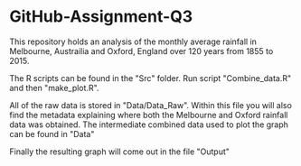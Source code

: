 # GitHub-Assignment-Q3
This repository holds an analysis of the monthly average rainfall in Melbourne, Austrailia and Oxford, England over 120 years from 1855 to 2015. 

The R scripts can be found in the "Src" folder. Run script "Combine_data.R" and then "make_plot.R". 

All of the raw data is stored in "Data/Data_Raw". Within this file you will also find the metadata explaining where both the Melbourne and Oxford rainfall data was obtained. The intermediate combined data used to plot the graph can be found in "Data"

Finally the resulting graph will come out in the file "Output" 

